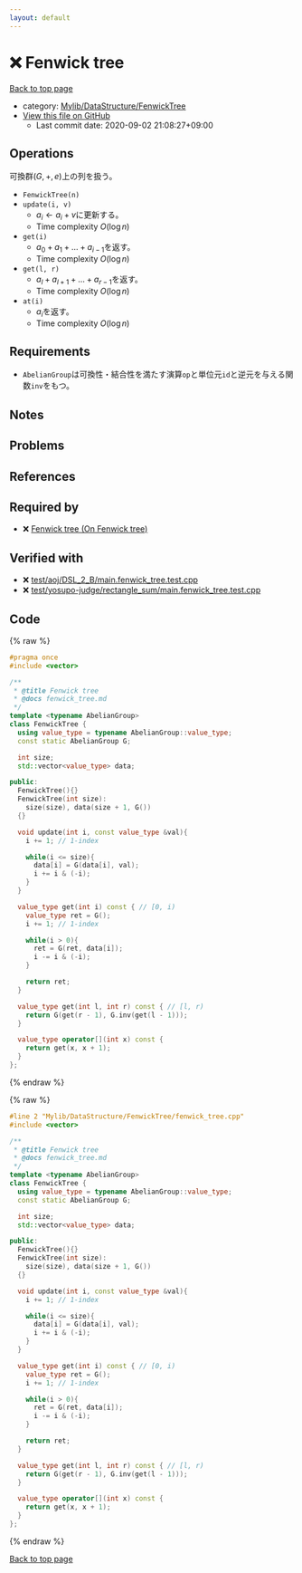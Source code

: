 ```yaml
---
layout: default
---
```


<!-- mathjax config similar to math.stackexchange -->
<script type="text/javascript" async
  src="https://cdnjs.cloudflare.com/ajax/libs/mathjax/2.7.5/MathJax.js?config=TeX-MML-AM_CHTML">
</script>
<script type="text/x-mathjax-config">
  MathJax.Hub.Config({
    TeX: { equationNumbers: { autoNumber: "AMS" }},
    tex2jax: {
      inlineMath: [ ['$','$'] ],
      processEscapes: true
    },
    "HTML-CSS": { matchFontHeight: false },
    displayAlign: "left",
    displayIndent: "2em"
  });
</script>

<script type="text/javascript" src="https://cdnjs.cloudflare.com/ajax/libs/jquery/3.4.1/jquery.min.js"></script>
<script src="https://cdn.jsdelivr.net/npm/jquery-balloon-js@1.1.2/jquery.balloon.min.js" integrity="sha256-ZEYs9VrgAeNuPvs15E39OsyOJaIkXEEt10fzxJ20+2I=" crossorigin="anonymous"></script>
<script type="text/javascript" src="../../../../assets/js/copy-button.js"></script>
<link rel="stylesheet" href="../../../../assets/css/copy-button.css" />


# :x: Fenwick tree

<a href="../../../../index.html">Back to top page</a>

* category: <a href="../../../../index.html#2f58e2c328298747e7665b6f6b5791ad">Mylib/DataStructure/FenwickTree</a>
* <a href="{{ site.github.repository_url }}/blob/master/Mylib/DataStructure/FenwickTree/fenwick_tree.cpp">View this file on GitHub</a>
    - Last commit date: 2020-09-02 21:08:27+09:00




## Operations
可換群$(G, +, e)$上の列を扱う。
- `FenwickTree(n)`
- `update(i, v)`
	- $a_i \leftarrow a_i + v$に更新する。
	- Time complexity $O(\log n)$
- `get(i)`
	- $a_0 + a_1 + \ldots + a_{i-1}$を返す。
	- Time complexity $O(\log n)$
- `get(l, r)`
	- $a_l + a_{l+1} + \ldots + a_{r-1}$を返す。
	- Time complexity $O(\log n)$
- `at(i)`
	- $a_i$を返す。
	- Time complexity $O(\log n)$

## Requirements

- `AbelianGroup`は可換性・結合性を満たす演算`op`と単位元`id`と逆元を与える関数`inv`をもつ。

## Notes

## Problems

## References



## Required by

* :x: <a href="fenwick_tree_on_fenwick_tree.cpp.html">Fenwick tree (On Fenwick tree)</a>


## Verified with

* :x: <a href="../../../../verify/test/aoj/DSL_2_B/main.fenwick_tree.test.cpp.html">test/aoj/DSL_2_B/main.fenwick_tree.test.cpp</a>
* :x: <a href="../../../../verify/test/yosupo-judge/rectangle_sum/main.fenwick_tree.test.cpp.html">test/yosupo-judge/rectangle_sum/main.fenwick_tree.test.cpp</a>


## Code

<a id="unbundled"></a>
{% raw %}
```cpp
#pragma once
#include <vector>

/**
 * @title Fenwick tree
 * @docs fenwick_tree.md
 */
template <typename AbelianGroup>
class FenwickTree {
  using value_type = typename AbelianGroup::value_type;
  const static AbelianGroup G;

  int size;
  std::vector<value_type> data;

public:
  FenwickTree(){}
  FenwickTree(int size):
    size(size), data(size + 1, G())
  {}

  void update(int i, const value_type &val){
    i += 1; // 1-index

    while(i <= size){
      data[i] = G(data[i], val);
      i += i & (-i);
    }
  }

  value_type get(int i) const { // [0, i)
    value_type ret = G();
    i += 1; // 1-index

    while(i > 0){
      ret = G(ret, data[i]);
      i -= i & (-i);
    }

    return ret;
  }

  value_type get(int l, int r) const { // [l, r)
    return G(get(r - 1), G.inv(get(l - 1)));
  }

  value_type operator[](int x) const {
    return get(x, x + 1);
  }
};

```
{% endraw %}

<a id="bundled"></a>
{% raw %}
```cpp
#line 2 "Mylib/DataStructure/FenwickTree/fenwick_tree.cpp"
#include <vector>

/**
 * @title Fenwick tree
 * @docs fenwick_tree.md
 */
template <typename AbelianGroup>
class FenwickTree {
  using value_type = typename AbelianGroup::value_type;
  const static AbelianGroup G;

  int size;
  std::vector<value_type> data;

public:
  FenwickTree(){}
  FenwickTree(int size):
    size(size), data(size + 1, G())
  {}

  void update(int i, const value_type &val){
    i += 1; // 1-index

    while(i <= size){
      data[i] = G(data[i], val);
      i += i & (-i);
    }
  }

  value_type get(int i) const { // [0, i)
    value_type ret = G();
    i += 1; // 1-index

    while(i > 0){
      ret = G(ret, data[i]);
      i -= i & (-i);
    }

    return ret;
  }

  value_type get(int l, int r) const { // [l, r)
    return G(get(r - 1), G.inv(get(l - 1)));
  }

  value_type operator[](int x) const {
    return get(x, x + 1);
  }
};

```
{% endraw %}

<a href="../../../../index.html">Back to top page</a>

